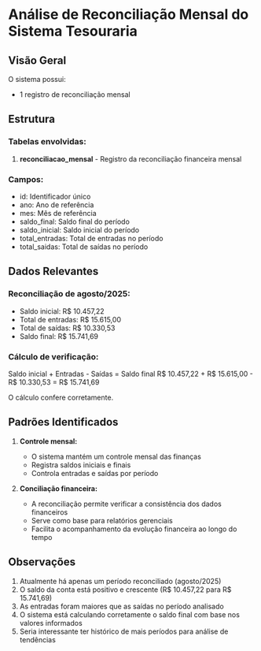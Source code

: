 # Análise de Reconciliação Mensal do Sistema Tesouraria

## Visão Geral

O sistema possui:
- 1 registro de reconciliação mensal

## Estrutura

### Tabelas envolvidas:
1. **reconciliacao_mensal** - Registro da reconciliação financeira mensal

### Campos:
- id: Identificador único
- ano: Ano de referência
- mes: Mês de referência
- saldo_final: Saldo final do período
- saldo_inicial: Saldo inicial do período
- total_entradas: Total de entradas no período
- total_saidas: Total de saídas no período

## Dados Relevantes

### Reconciliação de agosto/2025:
- Saldo inicial: R$ 10.457,22
- Total de entradas: R$ 15.615,00
- Total de saídas: R$ 10.330,53
- Saldo final: R$ 15.741,69

### Cálculo de verificação:
Saldo inicial + Entradas - Saídas = Saldo final
R$ 10.457,22 + R$ 15.615,00 - R$ 10.330,53 = R$ 15.741,69

O cálculo confere corretamente.

## Padrões Identificados

1. **Controle mensal:**
   - O sistema mantém um controle mensal das finanças
   - Registra saldos iniciais e finais
   - Controla entradas e saídas por período

2. **Conciliação financeira:**
   - A reconciliação permite verificar a consistência dos dados financeiros
   - Serve como base para relatórios gerenciais
   - Facilita o acompanhamento da evolução financeira ao longo do tempo

## Observações

1. Atualmente há apenas um período reconciliado (agosto/2025)
2. O saldo da conta está positivo e crescente (R$ 10.457,22 para R$ 15.741,69)
3. As entradas foram maiores que as saídas no período analisado
4. O sistema está calculando corretamente o saldo final com base nos valores informados
5. Seria interessante ter histórico de mais períodos para análise de tendências